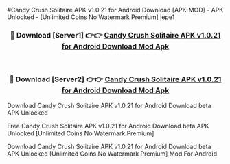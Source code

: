 #Candy Crush Solitaire APK v1.0.21 for Android Download [APK-MOD] - APK Unlocked - [Unlimited Coins No Watermark Premium] jepe1



<div align="center">

<h3>🔴 Download [Server1] 👉👉 <a href="https://momento.my/?title=Candy_Crush_Solitaire_APK_v1.0.21_for_Android_Download">Candy Crush Solitaire APK v1.0.21 for Android Download Mod Apk</a></h3><br>

<h3>🔴 Download [Server2] 👉👉 <a href="https://momento.my/?title=Candy_Crush_Solitaire_APK_v1.0.21_for_Android_Download">Candy Crush Solitaire APK v1.0.21 for Android Download Mod Apk</a></h3>
</div>



Download Candy Crush Solitaire APK v1.0.21 for Android Download beta APK Unlocked

Free Candy Crush Solitaire APK v1.0.21 for Android Download beta APK Unlocked [Unlimited Coins No Watermark Premium]

Download Candy Crush Solitaire APK v1.0.21 for Android Download beta APK Unlocked [Unlimited Coins No Watermark Premium] Mod For Android
